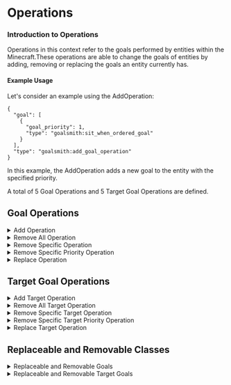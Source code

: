 # Operations

### Introduction to Operations

Operations in this context refer to the goals performed by entities within the Minecraft.These operations are able to change the goals of entities by adding, removing or replacing the goals an entity currently has.

#### Example Usage

Let's consider an example using the AddOperation:

```
{
  "goal": [
    {
      "goal_priority": 1,
      "type": "goalsmith:sit_when_ordered_goal"
    }
  ],
  "type": "goalsmith:add_goal_operation"
}
```

In this example, the AddOperation adds a new goal to the entity with the specified priority.

A total of 5 Goal Operations and 5 Target Goal Operations are defined.

## Goal Operations

<details>
<summary>Add Operation</summary>

The Add Operation adds a new goal to the entity with the specified priority.

**Example of Add Operation:**

```
{
  "goal": [
    {
      "goal_priority": 1,
      "type": "goalsmith:sit_when_ordered_goal"
    }
  ],
  "type": "goalsmith:add_goal_operation"
}
```

[Code](https://github.com/Scouter456/Goal_Smith/tree/goal_smith_forge_1.20.1/src/main/java/com/scouter/goalsmith/data/operation/goal/AddOperation.java)

</details>

<details>
<summary>Remove All Operation</summary>

The Remove All Operation removes all goals from the entity.

**Example of Remove All Operation:**

```
{
  "type": "goalsmith:remove_all_goal_operation"
}
```

[Code](https://github.com/Scouter456/Goal_Smith/tree/goal_smith_forge_1.20.1/src/main/java/com/scouter/goalsmith/data/operation/goal/RemoveAllOperation.java)

</details>

<details>
<summary>Remove Specific Operation</summary>

The Remove Specific Operation removes goals from the entity that match a specific replacement goal.

It checks for goals with the specified priority and removes those whose goal class matches the specified type.

**Example of Remove Specific Operation:**

```
{
  "goal_to_remove": {
    "goal_priority": 1,
    "goal": "minecraft:sit_when_ordered_to_goal"
  },
  "type": "goalsmith:remove_specific_goal_operation"
}
```

This Json checks for a priority for 1 in a specified entity and then checks if the 'SitWhenOrderedToGoal' is in there and then removes it

[Code](https://github.com/Scouter456/Goal_Smith/tree/goal_smith_forge_1.20.1/src/main/java/com/scouter/goalsmith/data/operation/goal/RemoveSpecificOperation.java)

</details>

<details>
<summary>Remove Specific Priority Operation</summary>

The Remove Specific Priority Operation removes goals from the entity that match a specific priority.

It removes goals from the entity's goal selector that have the specified priority value.

**Example of Remove Specific Priority Operation:**

```
{
  "goal_priority_to_remove": 1,
  "type": "goalsmith:remove_specific_priority_operation"
}
```

This Json demonstrates removing goals with priority 1 from the entity's goal selector.

[Code](https://github.com/Scouter456/Goal_Smith/tree/goal_smith_forge_1.20.1/src/main/java/com/scouter/goalsmith/data/operation/goal/RemoveSpecificPriorityOperation.java)

</details>

<details>
<summary>Replace Operation</summary>

The Replace Operation replaces a goal in the entity's goal selector with a new goal.

It first removes goals that match a specific replacement goal, then adds a new goal using a specified goal codec.

**Example of Replace Operation:**

```
{
  "goal_to_replace": {
    "goal_priority": 1,
    "goal": "minecraft:sit_when_ordered_to_goal"
  },
  "replacement_goal": {
    "goal_priority": 1,
    "type": "goalsmith:sit_when_ordered_goal"
  },
  "type": "goalsmith:replace_goal_operation"
}
```

This Json demonstrates replacing goals with priority 1 and matching `SitWhenOrderedToGoal` with a new goal, in this case a new SitWhenOrderedGoal.

Note: one is in the `minecraft` namespace and one in the `goalsmith` namespace, all minecraft goals to be removed should always be in the minecraft namespace.

[Code](https://github.com/Scouter456/Goal_Smith/tree/goal_smith_forge_1.20.1/src/main/java/com/scouter/goalsmith/data/operation/goal/ReplaceOperation.java)

</details>

## Target Goal Operations

<details>
<summary>Add Target Operation</summary>

The Add Target Operation adds target goals to the entity.

It applies target goal to add specific target goals to the entity.

**Example of Add Target Operation:**

```
{
  "target_goal": [
    {
      "goal_priority": 1,
      "type": "goalsmith:defend_village_target_goal"
    }
  ],
  "type": "goalsmith:add_target_goal_operation"
}
```

This Json demonstrates adding a target goal using a specified target goal codec. This one being the 'DefendVillageTargetGoalCodec' with a priority of 1

[Code](https://github.com/Scouter456/Goal_Smith/tree/goal_smith_forge_1.20.1/src/main/java/com/scouter/goalsmith/data/operation/target/AddTargetOperation.java)

</details>

<details>
<summary>Remove All Target Operation</summary>

The Remove All Target Operation removes all target goals from the entity.

It clears the entity's target selector of all existing target goals.

**Example of Remove All Target Operation:**

```
{
  "type": "goalsmith:remove_all_target_goal_operation"
}
```

This Json demonstrates removing all target goals from the entity's target selector.

[Code](https://github.com/Scouter456/Goal_Smith/tree/goal_smith_forge_1.20.1/src/main/java/com/scouter/goalsmith/data/operation/target/RemoveAllTargetOperation.java)

</details>

<details>
<summary>Remove Specific Target Operation</summary>

The Remove Specific Target Operation removes specific target goals from the entity.

It checks for target goals with the specified priority and removes those whose goal class matches the specified type.

**Example of Remove Specific Target Operation:**

```
{
  "target_goal_to_remove": {
    "target_goal_priority": 1,
    "target_goal": "minecraft:defend_village_target_goal"
  },
  "type": "goalsmith:remove_specific_target_goal_operation"
}
```

This Json demonstrates removing target goals with priority 1 and matching``DefendVillageTargetGoal` from the entity.

[Code](https://github.com/Scouter456/Goal_Smith/tree/goal_smith_forge_1.20.1/src/main/java/com/scouter/goalsmith/data/operation/target/RemoveSpecificTargetOperation.java)

</details>

<details>
<summary>Remove Specific Target Priority Operation</summary>

The Remove Specific Target Priority Operation removes target goals from the entity based on a specific priority.

It filters and removes target goals that match the specified priority.

**Example of Remove Specific Target Priority Operation:**

```
{
  "target_goal_priority_to_remove": 1,
  "type": "goalsmith:remove_specific_target_priority_operation"
}
```

This JSON-encoded data demonstrates removing target goals with priority 1 from the entity.

[Code](https://github.com/Scouter456/Goal_Smith/tree/goal_smith_forge_1.20.1/src/main/java/com/scouter/goalsmith/data/operation/target/RemoveSpecificTargetPriorityOperation.java)

</details>

<details>
<summary>Replace Target Operation</summary>

The Replace Target Operation replaces existing target goals with a new target goal.

It removes target goals that match a specific criteria and adds a new target goal as replacement.

**Example of Replace Target Operation:**

```
{
  "target_goal_to_replace": {
    "goal_priority": 1,
    "target_goal": "minecraft:defend_village_target_goal"
  },
  "replacement_target_goal": {
    "goal_priority": 1,
    "type": "goalsmith:defend_village_target_goal"
  },
  "type": "goalsmith:replace_target_goal_operation"
}
```

This Json demonstrates replacing target goals with priority 1 and matching `DefendVillageTargetGoal` with a new target goal. This case it being a `DefendVillageTargetGoal`

Note: one is in the `minecraft` namespace and one in the `goalsmith` namespace, all minecraft goals to be removed should always be in the minecraft namespace.

[Code](https://github.com/Scouter456/Goal_Smith/tree/goal_smith_forge_1.20.1/src/main/java/com/scouter/goalsmith/data/operation/target/ReplaceTargetOperation.java)

</details>

## Replaceable and Removable Classes

<details>
<summary>Replaceable and Removable Goals</summary>

```
minecraft:avoid_entity_goal
```

```
minecraft:beg_goal
```

```
minecraft:break_door_goal
```

```
minecraft:breath_air_goal
```

```
minecraft:breed_goal
```

```
minecraft:cat_lie_on_bed_goal
```

```
minecraft:cat_sit_on_block_goal
```

```
minecraft:climb_on_top_of_powder_snow_goal
```

```
minecraft:dolphin_jump_goal
```

```
minecraft:door_interact_goal
```

```
minecraft:eat_block_goal
```

```
minecraft:flee_sun_goal
```

```
minecraft:float_goal
```

```
minecraft:follow_boat_goal
```

```
minecraft:follow_flock_leader_goal
```

```
minecraft:follow_mob_goal
```

```
minecraft:follow_owner_goal
```

```
minecraft:follow_parent_goal
```

```
minecraft:goal_goal
```

```
minecraft:golem_random_stroll_in_village_goal
```

```
minecraft:interact_goal
```

```
minecraft:jump_goal
```

```
minecraft:land_on_owners_shoulder_goal
```

```
minecraft:leap_at_target_goal
```

```
minecraft:llama_follow_caravan_goal
```

```
minecraft:look_at_player_goal
```

```
minecraft:look_at_trading_player_goal
```

```
minecraft:melee_attack_goal
```

```
minecraft:move_back_to_village_goal
```

```
minecraft:move_through_village_goal
```

```
minecraft:move_to_block_goal
```

```
minecraft:move_towards_restriction_goal
```

```
minecraft:move_towards_target_goal
```

```
minecraft:ocelot_attack_goal
```

```
minecraft:offer_flower_goal
```

```
minecraft:open_door_goal
```

```
minecraft:panic_goal
```

```
minecraft:pathfind_to_raid_goal
```

```
minecraft:random_look_around_goal
```

```
minecraft:random_stand_goal
```

```
minecraft:random_stroll_goal
```

```
minecraft:random_swimming_goal
```

```
minecraft:ranged_attack_goal
```

```
minecraft:ranged_bow_attack_goal
```

```
minecraft:ranged_crossbow_attack_goal
```

```
minecraft:remove_block_goal
```

```
minecraft:restrict_sun_goal
```

```
minecraft:run_around_like_crazy_goal
```

```
minecraft:sit_when_ordered_to_goal
```

```
minecraft:stroll_through_village_goal
```

```
minecraft:swell_goal
```

```
minecraft:tempt_goal
```

```
minecraft:trade_with_player_goal
```

```
minecraft:try_find_water_goal
```

```
minecraft:use_item_goal
```

```
minecraft:water_avoiding_random_flying_goal
```

```
minecraft:water_avoiding_random_stroll_goal
```

```
minecraft:zombie_attack_goal
```

</details>

<details>
<summary>Replaceable and Removable Target Goals</summary>

```
minecraft:defend_village_target_goal
```

```
minecraft:hurt_by_target_goal
```

```
minecraft:nearest_attackable_target_goal
```

```
minecraft:nearest_attackable_witch_target_goal
```

```
minecraft:nearest_attackable_healable_raider_target_goal
```

```
minecraft:non_tame_random_target_goal
```

```
minecraft:owner_hurt_by_target_goal
```

```
minecraft:owner_hurt_target_goal
```

</details>

